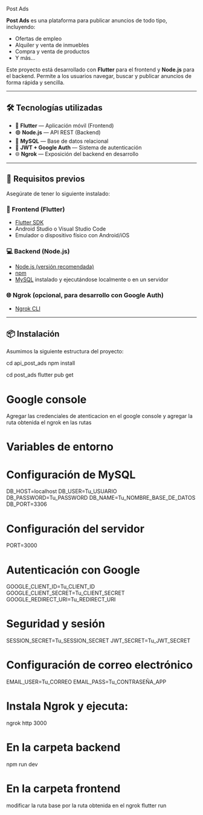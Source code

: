 Post Ads

**Post Ads** es una plataforma para publicar anuncios de todo tipo, incluyendo:

- Ofertas de empleo
- Alquiler y venta de inmuebles
- Compra y venta de productos
- Y más...

Este proyecto está desarrollado con **Flutter** para el frontend y **Node.js** para el backend. Permite a los usuarios navegar, buscar y publicar anuncios de forma rápida y sencilla.

---

## 🛠 Tecnologías utilizadas

- 💙 **Flutter** — Aplicación móvil (Frontend)
- 🟢 **Node.js** — API REST (Backend)
- 🐬 **MySQL** — Base de datos relacional
- 🔐 **JWT + Google Auth** — Sistema de autenticación
- 🌐 **Ngrok** — Exposición del backend en desarrollo

---

## 🚀 Requisitos previos

Asegúrate de tener lo siguiente instalado:

### 📱 Frontend (Flutter)

- [Flutter SDK](https://flutter.dev/docs/get-started/install)
- Android Studio o Visual Studio Code
- Emulador o dispositivo físico con Android/iOS

### 💻 Backend (Node.js)

- [Node.js (versión recomendada)](https://nodejs.org/)
- [npm](https://www.npmjs.com/)
- [MySQL](https://www.mysql.com/) instalado y ejecutándose localmente o en un servidor

### 🌐 Ngrok (opcional, para desarrollo con Google Auth)

- [Ngrok CLI](https://ngrok.com/download)

---

## 📦 Instalación

Asumimos la siguiente estructura del proyecto:

cd api_post_ads
npm install

cd post_ads
flutter pub get

# Google console
Agregar las credenciales de atenticacion en el google console y agregar la ruta obtenida el ngrok en las rutas

# Variables de entorno

# Configuración de MySQL
DB_HOST=localhost
DB_USER=Tu_USUARIO
DB_PASSWORD=Tu_PASSWORD
DB_NAME=Tu_NOMBRE_BASE_DE_DATOS
DB_PORT=3306

# Configuración del servidor
PORT=3000

# Autenticación con Google
GOOGLE_CLIENT_ID=Tu_CLIENT_ID
GOOGLE_CLIENT_SECRET=Tu_CLIENT_SECRET
GOOGLE_REDIRECT_URI=Tu_REDIRECT_URI

# Seguridad y sesión
SESSION_SECRET=Tu_SESSION_SECRET
JWT_SECRET=Tu_JWT_SECRET

# Configuración de correo electrónico
EMAIL_USER=Tu_CORREO
EMAIL_PASS=Tu_CONTRASEÑA_APP

# Instala Ngrok y ejecuta:

ngrok http 3000

# En la carpeta backend
npm run dev

# En la carpeta frontend
modificar la ruta base por la ruta obtenida en el ngrok
flutter run
